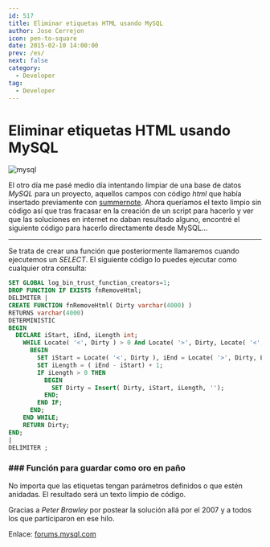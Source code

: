 ```yaml
---
id: 517
title: Eliminar etiquetas HTML usando MySQL
author: Jose Cerrejon
icon: pen-to-square
date: 2015-02-10 14:00:00
prev: /es/
next: false
category:
  - Developer
tag:
  - Developer
---
```


# Eliminar etiquetas HTML usando MySQL

![mysql](/images/2015/02/mysql.png)

El otro día me pasé medio día intentando limpiar de una base de datos *MySQL* para un proyecto, aquellos campos con código *html* que había insertado previamente con [summernote](http://summernote.org/#/). Ahora queríamos el texto limpio sin código así que tras fracasar en la creación de un script para hacerlo y ver que las soluciones en internet no daban resultado alguno, encontré el siguiente código para hacerlo directamente desde MySQL...

- - -
Se trata de crear una función que posteriormente llamaremos cuando ejecutemos un *SELECT*. El siguiente código lo puedes ejecutar como cualquier otra consulta:

```sql
SET GLOBAL log_bin_trust_function_creators=1;
DROP FUNCTION IF EXISTS fnRemoveHtml;
DELIMITER |
CREATE FUNCTION fnRemoveHtml( Dirty varchar(4000) )
RETURNS varchar(4000)
DETERMINISTIC 
BEGIN
  DECLARE iStart, iEnd, iLength int;
    WHILE Locate( '<', Dirty ) > 0 And Locate( '>', Dirty, Locate( '<', Dirty )) > 0 DO
      BEGIN
        SET iStart = Locate( '<', Dirty ), iEnd = Locate( '>', Dirty, Locate('<', Dirty ));
        SET iLength = ( iEnd - iStart) + 1;
        IF iLength > 0 THEN
          BEGIN
            SET Dirty = Insert( Dirty, iStart, iLength, '');
          END;
        END IF;
      END;
    END WHILE;
    RETURN Dirty;
END;
|
DELIMITER ;
```
### ### Función para guardar como oro en paño

No importa que las etiquetas tengan parámetros definidos o que estén anidadas. El resultado será un texto limpio de código.

Gracias a *Peter Brawley* por postear la solución allá por el 2007 y a todos los que participaron en ese hilo.

Enlace: [forums.mysql.com](http://forums.mysql.com/read.php?52,177343,177985)
